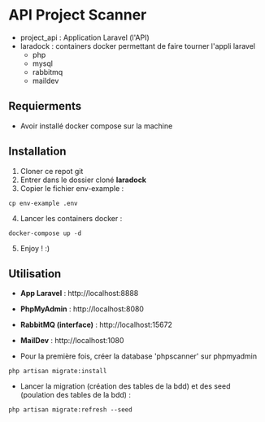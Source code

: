 # API Project Scanner

- project_api : Application Laravel (l'API)
- laradock : containers docker permettant de faire tourner l'appli laravel
	- php
	- mysql
	- rabbitmq
	- maildev


## Requierments 
- Avoir installé docker compose sur la machine

## Installation

1. Cloner ce repot git
2. Entrer dans le dossier cloné **laradock**
3. Copier le fichier env-example :
```
cp env-example .env
```

4. Lancer les containers docker :
```
docker-compose up -d
```

5. Enjoy ! :)


## Utilisation

- **App Laravel** : http://localhost:8888
- **PhpMyAdmin** : http://localhost:8080
- **RabbitMQ (interface)** : http://localhost:15672
- **MailDev** : http://localhost:1080

- Pour la première fois, créer la database 'phpscanner' sur phpmyadmin

```
php artisan migrate:install
``` 

- Lancer la migration (création des tables de la bdd) et des seed (poulation des tables de la bdd) :
```
php artisan migrate:refresh --seed
``` 

